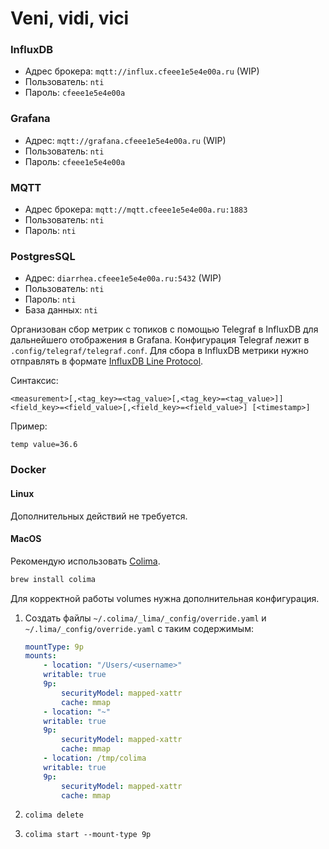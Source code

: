 # Veni, vidi, vici

### InfluxDB

-   Адрес брокера: `mqtt://influx.cfeee1e5e4e00a.ru` (WIP)
-   Пользователь: `nti`
-   Пароль: `cfeee1e5e4e00a`

### Grafana

-   Адрес: `mqtt://grafana.cfeee1e5e4e00a.ru` (WIP)
-   Пользователь: `nti`
-   Пароль: `cfeee1e5e4e00a`

### MQTT

-   Адрес брокера: `mqtt://mqtt.cfeee1e5e4e00a.ru:1883`
-   Пользователь: `nti`
-   Пароль: `nti`

### PostgresSQL

-   Адрес: `diarrhea.cfeee1e5e4e00a.ru:5432` (WIP)
-   Пользователь: `nti`
-   Пароль: `nti`
-   База данных: `nti`

Организован сбор метрик с топиков c помощью Telegraf в InfluxDB для дальнейшего отображения в Grafana.
Конфигурация Telegraf лежит в `.config/telegraf/telegraf.conf`.
Для сбора в InfluxDB метрики нужно отправлять в формате [InfluxDB Line Protocol](https://docs.influxdata.com/influxdb/v2/reference/syntax/line-protocol/).

Синтаксис:

```
<measurement>[,<tag_key>=<tag_value>[,<tag_key>=<tag_value>]] <field_key>=<field_value>[,<field_key>=<field_value>] [<timestamp>]
```

Пример:

```
temp value=36.6
```

### Docker

#### Linux

Дополнительных действий не требуется.

#### MacOS

Рекомендую использовать [Colima](https://github.com/abiosoft/colima).

```bash
brew install colima
```

Для корректной работы volumes нужна дополнительная конфигурация.

1. Создать файлы `~/.colima/_lima/_config/override.yaml` и `~/.lima/_config/override.yaml` с таким содержимым:

    ```yaml
    mountType: 9p
    mounts:
        - location: "/Users/<username>"
        writable: true
        9p:
            securityModel: mapped-xattr
            cache: mmap
        - location: "~"
        writable: true
        9p:
            securityModel: mapped-xattr
            cache: mmap
        - location: /tmp/colima
        writable: true
        9p:
            securityModel: mapped-xattr
            cache: mmap
    ```

2. `colima delete`

3. `colima start --mount-type 9p`
